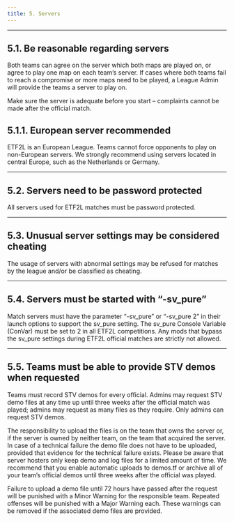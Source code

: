 ```yaml
---
title: 5. Servers
---
```

---

## 5.1. Be reasonable regarding servers

Both teams can agree on the server which both maps are played on, or agree to play one map on each team’s server. If cases where both teams fail to reach a compromise or more maps need to be played, a League Admin will provide the teams a server to play on.

Make sure the server is adequate before you start – complaints cannot be made after the official match.

## 5.1.1. European server recommended

ETF2L is an European League. Teams cannot force opponents to play on non-European servers. We strongly recommend using servers located in central Europe, such as the Netherlands or Germany.

---

## 5.2. Servers need to be password protected

All servers used for ETF2L matches must be password protected.

---

## 5.3. Unusual server settings may be considered cheating

The usage of servers with abnormal settings may be refused for matches by the league and/or be classified as cheating.

---

## 5.4. Servers must be started with “-sv_pure”

Match servers must have the parameter “-sv_pure” or “-sv_pure 2” in their launch options to support the sv_pure setting. The sv_pure Console Variable (ConVar) must be set to 2 in all ETF2L competitions. Any mods that bypass the sv_pure settings during ETF2L official matches are strictly not allowed.

---

## 5.5. Teams must be able to provide STV demos when requested

Teams must record STV demos for every official. Admins may request STV demo files at any time up until three weeks after the official match was played; admins may request as many files as they require. Only admins can request STV demos.

The responsibility to upload the files is on the team that owns the server or, if the server is owned by neither team, on the team that acquired the server. In case of a technical failure the demo file does not have to be uploaded, provided that evidence for the technical failure exists.
Please be aware that server hosters only keep demo and log files for a limited amount of time. We recommend that you enable automatic uploads to demos.tf or archive all of your team’s official demos until three weeks after the official was played.

Failure to upload a demo file until 72 hours have passed after the request will be punished with a Minor Warning for the responsible team. Repeated offenses will be punished with a Major Warning each. These warnings can be removed if the associated demo files are provided.

